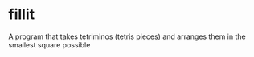 # fillit

A program that takes tetriminos (tetris pieces) and arranges them in the smallest square possible
